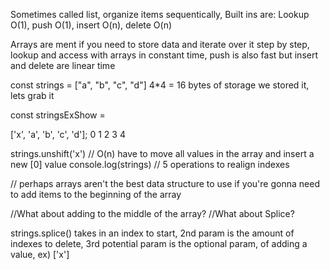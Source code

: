 Sometimes called list, organize items sequentically,
Built ins are: Lookup O(1), push O(1), insert O(n), delete O(n)

Arrays are ment if you need to store data and iterate over it step by step, lookup and access with arrays in constant time, push is also fast but insert and delete are linear time

const strings = ["a", "b", "c", "d"]
    4*4 = 16 bytes of storage
    we stored it, lets grab it

const stringsExShow = 

['x', 'a', 'b', 'c', 'd']; 
0    1    2    3    4

strings.unshift('x') // O(n) have to move all values in the array and insert a new [0] value
console.log(strings) // 5 operations to realign indexes

// perhaps arrays aren't the best data structure to use if you're gonna need to add items to the beginning of the array

//What about adding to the middle of the array?
//What about Splice?

strings.splice() takes in an index to start, 2nd param is the amount of indexes to delete, 3rd potential param is the optional param, of adding a value, ex) ['x']
